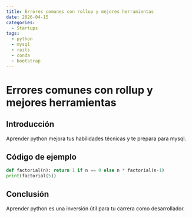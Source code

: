 ```yaml
---
title: Errores comunes con rollup y mejores herramientas
date: 2026-04-15
categories:
  - Startups
tags:
  - python
  - mysql
  - rails
  - conda
  - bootstrap
---
```


# Errores comunes con rollup y mejores herramientas

## Introducción

Aprender python mejora tus habilidades técnicas y te prepara para mysql.

## Código de ejemplo

```python
def factorial(n): return 1 if n == 0 else n * factorial(n-1)
print(factorial(5))
```

## Conclusión

Aprender python es una inversión útil para tu carrera como desarrollador.